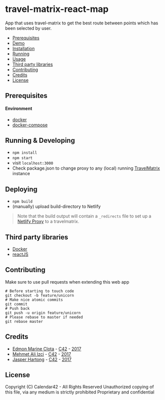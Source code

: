 # travel-matrix-react-map

App that uses travel-matrix to get the best route between points which has been selected by user.

<!-- MarkdownTOC -->

- [Prerequisites](#prerequisites)
- [Demo](#demo)
- [Installation](#installation)
- [Running](#running)
- [Usage](#usage)
- [Third party libraries](#third-party-libraries)
- [Contributing](#contributing)
- [Credits](#credits)
- [License](#license)

<!-- /MarkdownTOC -->

## Prerequisites

#### Environment

* [docker](https://github.com/fgnass/node-dev)
* [docker-compose](https://docs.docker.com/compose/)


## Running & Developing

* `npm install`
* `npm start`
* visit `localhost:3000`
* Check package.json to change proxy to any (local) running [TravelMatrix](https://github.com/calendar42/RoutingKit) instance

## Deploying

* `npm build`
* (manually) upload build-directory to Netlify

> Note that the build output will contain a `_redirects` file to set up a [Netlify Proxy](https://www.netlify.com/docs/redirects/#proxying) to a travelmatrix.

## Third party libraries

* [Docker](https://www.docker.com/)
* [reactJS](https://facebook.github.io/react/)


## Contributing

Make sure to use pull requests when extending this web app

```
# Before starting to touch code
git checkout -b feature/unicorn
# Make nice atomic commits
git commit
# Push back
git push -u origin feature/unicorn
# Please rebase to master if needed
git rebase master
```

## Credits

* [Edmon Marine Clota](https://github.com/comlaterra) - [C42](https://github.com/calendar42) - [2017](http://www.onthisday.com/events/date/2017)
* [Mehmet Ali Izci](https://github.com/mmehmetAliIzci) - [C42](https://github.com/calendar42) - [2017](http://www.onthisday.com/events/date/2017)
* [Jasper Hartong](https://github.com/clinct) - [C42](https://github.com/calendar42) - [2017](http://www.onthisday.com/events/date/2017)

## License

Copyright (C) Calendar42 - All Rights Reserved
Unauthorized copying of this file, via any medium is strictly prohibited
Proprietary and confidential
